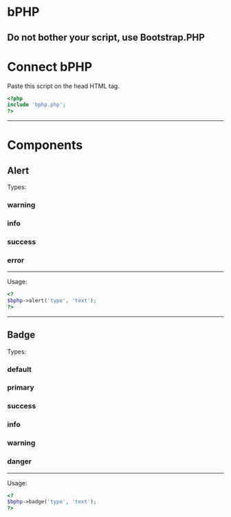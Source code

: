 # bPHP
Do not bother your script, use Bootstrap.PHP
---------------------------------------------------
# Connect bPHP
Paste this script on the head HTML tag.
```php
<?php
include 'bphp.php';
?>
```
---------------------------------------------------
# Components
## Alert
Types:<br>
### warning
### info
### success
### error
---------------------------------------------------
Usage:<br>
```php
<? 
$bphp->alert('type', 'text'); 
?>
```
---------------------------------------------------
## Badge
Types:<br>
### default
### primary
### success
### info
### warning
### danger
---------------------------------------------------
Usage:<br>
```php
<? 
$bphp->badge('type', 'text'); 
?>
```
